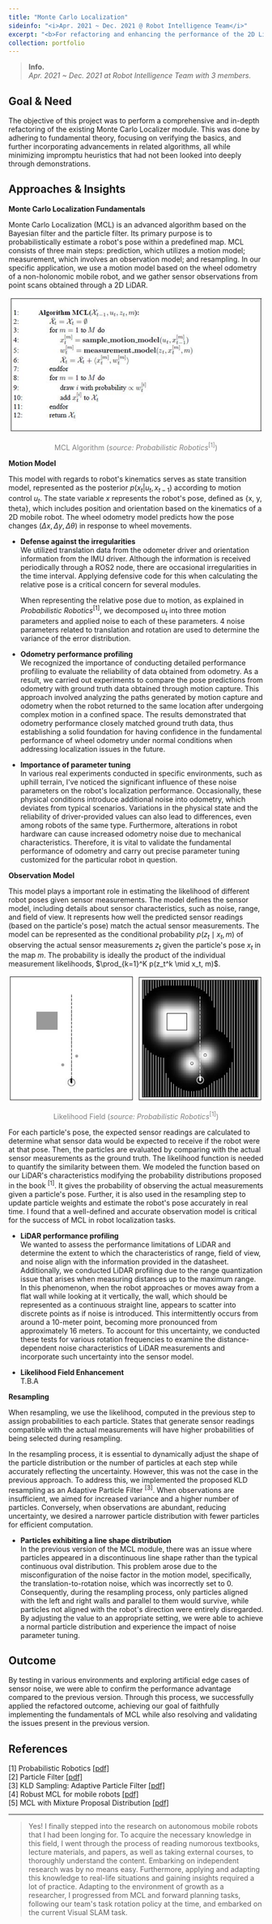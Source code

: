 ```yaml
---
title: "Monte Carlo Localization"
sideinfo: "<i>Apr. 2021 ~ Dec. 2021 @ Robot Intelligence Team</i>"
excerpt: "<b>For refactoring and enhancing the performance of the 2D LiDAR-based localizer.</b>"
collection: portfolio
---
```

<!-- <br/><img src='/images/500x300.png'> -->

> **Info.**  
  _Apr. 2021 ~ Dec. 2021 at Robot Intelligence Team with 3 members._

## Goal & Need

The objective of this project was to perform a comprehensive and in-depth refactoring of the existing Monte Carlo Localizer module. This was done by adhering to fundamental theory, focusing on verifying the basics, and further incorporating advancements in related algorithms, all while minimizing impromptu heuristics that had not been looked into deeply through demonstrations.

## Approaches & Insights

**Monte Carlo Localization Fundamentals**

Monte Carlo Localization (MCL) is an advanced algorithm based on the Bayesian filter and the particle filter. Its primary purpose is to probabilistically estimate a robot's pose within a predefined map. MCL consists of three main steps: prediction, which utilizes a motion model; measurement, which involves an observation model; and resampling. In our specific application, we use a motion model based on the wheel odometry of a non-holonomic mobile robot, and we gather sensor observations from point scans obtained through a 2D LiDAR.

<div style="text-align:center"><img src="/images/pseudo_mcl.JPG" /></div>
<p style="text-align: center;"><span style="color:gray">MCL Algorithm (<i>source: Probabilistic Robotics</i><sup>[1]</sup>)</span></p>


**Motion Model**

This model with regards to robot's kinematics serves as state transition model, represented as the posterior $p(x_t | u_t, x_{t-1})$ according to motion control $u_t$.
The state variable $x$ represents the robot's pose, defined as {x, y, theta}, which includes position and orientation based on the kinematics of a 2D mobile robot. The wheel odometry model predicts how the pose changes ($\Delta x, \Delta y, \Delta \theta$) in response to wheel movements.

- **Defense against the irregularities**  
  We utilized translation data from the odometer driver and orientation information from the IMU driver. Although the information is received periodically through a ROS2 node, there are occasional irregularities in the time interval. Applying defensive code for this when calculating the relative pose is a critical concern for several modules.

  When representing the relative pose due to motion, as explained in _Probabilistic Robotics_<sup>[1]</sup>, we decomposed $u_t$ into three motion parameters and applied noise to each of these parameters. 4 noise parameters related to translation and rotation are used to determine the variance of the error distribution.  

- **Odometry performance profiling**  
  We recognized the importance of conducting detailed performance profiling to evaluate the reliability of data obtained from odometry. As a result, we carried out experiments to compare the pose predictions from odometry with ground truth data obtained through motion capture. This approach involved analyzing the paths generated by motion capture and odometry when the robot returned to the same location after undergoing complex motion in a confined space. The results demonstrated that odometry performance closely matched ground truth data, thus establishing a solid foundation for having confidence in the fundamental performance of wheel odometry under normal conditions when addressing localization issues in the future.  
  
- **Importance of parameter tuning**  
  In various real experiments conducted in specific environments, such as uphill terrain, I've noticed the significant influence of these noise parameters on the robot's localization performance. Occasionally, these physical conditions introduce additional noise into odometry, which deviates from typical scenarios. Variations in the physical state and the reliability of driver-provided values can also lead to differences, even among robots of the same type. Furthermore, alterations in robot hardware can cause increased odometry noise due to mechanical characteristics. Therefore, it is vital to validate the fundamental performance of odometry and carry out precise parameter tuning customized for the particular robot in question.


**Observation Model**

This model plays a important role in estimating the likelihood of different robot poses given sensor measurements. The model defines the sensor model, including details about sensor characteristics, such as noise, range, and field of view. It represents how well the predicted sensor readings (based on the particle's pose) match the actual sensor measurements. The model can be represented as the conditional probability $p(z_t \mid x_t, m)$ of observing the actual sensor measurements $z_t$ given the particle's pose $x_t$ in the map $m$. The probability is ideally the product of the individual measurement likelihoods, $\prod_{k=1}^K p(z_t^k \mid x_t, m)$.

<div style="text-align:center"><img src="/images/likelihood_field.JPG" /></div>
<p style="text-align: center;"><span style="color:gray">Likelihood Field (<i>source: Probabilistic Robotics</i><sup>[1]</sup>)</span></p>

For each particle's pose, the expected sensor readings are calculated to determine what sensor data would be expected to receive if the robot were at that pose. Then, the particles are evaluated by comparing with the actual sensor measurements as the ground truth. The likelihood function is needed to quantify the similarity between them. We modeled the function based on our LiDAR's characteristics modifying the probability distributions proposed in the book <sup>[1]</sup>. It gives the probability of observing the actual measurements given a particle's pose. Further, it is also used in the resampling step to update particle weights and estimate the robot's pose accurately in real time. I found that a well-defined and accurate observation model is critical for the success of MCL in robot localization tasks.

- **LiDAR performance profiling**  
  We wanted to assess the performance limitations of LiDAR and determine the extent to which the characteristics of range, field of view, and noise align with the information provided in the datasheet. Additionally, we conducted LiDAR profiling due to the range quantization issue that arises when measuring distances up to the maximum range. In this phenomenon, when the robot approaches or moves away from a flat wall while looking at it vertically, the wall, which should be represented as a continuous straight line, appears to scatter into discrete points as if noise is introduced. This intermittently occurs from around a 10-meter point, becoming more pronounced from approximately 16 meters. To account for this uncertainty, we conducted these tests for various rotation frequencies to examine the distance-dependent noise characteristics of LiDAR measurements and incorporate such uncertainty into the sensor model.
  

- **Likelihood Field Enhancement**  
  T.B.A


**Resampling**

When resampling, we use the likelihood, computed in the previous step to assign probabilities to each particle. States that generate sensor readings compatible with the actual measurements will have higher probabilities of being selected during resampling.

In the resampling process, it is essential to dynamically adjust the shape of the particle distribution or the number of particles at each step while accurately reflecting the uncertainty. However, this was not the case in the previous approach. To address this, we implemented the proposed KLD resampling as an Adaptive Particle Filter <sup>[3]</sup>. When observations are insufficient, we aimed for increased variance and a higher number of particles. Conversely, when observations are abundant, reducing uncertainty, we desired a narrower particle distribution with fewer particles for efficient computation.

- **Particles exhibiting a line shape distribution**  
  In the previous version of the MCL module, there was an issue where particles appeared in a discontinuous line shape rather than the typical continuous oval distribution. This problem arose due to the misconfiguration of the noise factor in the motion model, specifically, the translation-to-rotation noise, which was incorrectly set to 0. Consequently, during the resampling process, only particles aligned with the left and right walls and parallel to them would survive, while particles not aligned with the robot's direction were entirely disregarded. By adjusting the value to an appropriate setting, we were able to achieve a normal particle distribution and experience the impact of noise parameter tuning.

## Outcome

By testing in various environments and exploring artificial edge cases of sensor noise, we were able to confirm the performance advantage compared to the previous version. Through this process, we successfully applied the refactored outcome, achieving our goal of faithfully implementing the fundamentals of MCL while also resolving and validating the issues present in the previous version.

## References

[1] Probabilistic Robotics [[pdf]](https://docs.ufpr.br/~danielsantos/ProbabilisticRobotics.pdf)  
[2] Particle Filter [[pdf]](https://people.eecs.berkeley.edu/~pabbeel/cs287-fa11/slides/particle-filters++_v2.pdf)  
[3] KLD Sampling: Adaptive Particle Filter [[pdf]](https://proceedings.neurips.cc/paper/2001/file/c5b2cebf15b205503560c4e8e6d1ea78-Paper.pdf)  
[4] Robust MCL for mobile robots [[pdf]](https://www2.informatik.uni-freiburg.de/~burgard/postscripts/robustMonteCarlo.pdf)  
[5] MCL with Mixture Proposal Distribution [[pdf]](https://robots.stanford.edu/papers/thrun.hybrid-mcl.pdf)  

***

> Yes! I finally stepped into the research on autonomous mobile robots that I had been longing for. To acquire the necessary knowledge in this field, I went through the process of reading numorous textbooks, lecture materials, and papers, as well as taking external courses, to thoroughly understand the content. Embarking on independent research was by no means easy. Furthermore, applying and adapting this knowledge to real-life situations and gaining insights required a lot of practice. Adapting to the environment of growth as a researcher, I progressed from MCL and forward planning tasks, following our team's task rotation policy at the time, and embarked on the current Visual SLAM task.
